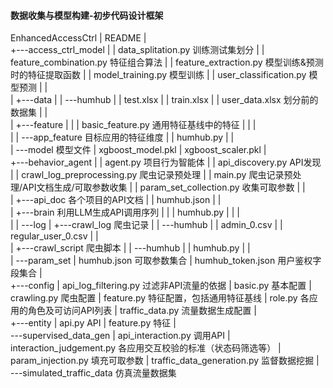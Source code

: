 #### 数据收集与模型构建-初步代码设计框架

EnhancedAccessCtrl
|   README
|          
+---access_ctrl_model
|   |   data_splitation.py	训练测试集划分
|   |   feature_combination.py	特征组合算法
|   |   feature_extraction.py	模型训练&预测时的特征提取函数
|   |   model_training.py	模型训练
|   |   user_classification.py	模型预测
|   |   
|   +---data
|   |   \---humhub
|   |           test.xlsx
|   |           train.xlsx
|   |           user_data.xlsx	划分前的数据集
|   |           
|   +---feature
|   |   |   basic_feature.py	通用特征基线中的特征
|   |   |   
|   |   \---app_feature	目标应用的特征维度
|   |           humhub.py
|   |           
|   \---model  模型文件
|           xgboost_model.pkl
|           xgboost_scaler.pkl
|           
+---behavior_agent
|   |   agent.py	项目行为智能体
|   |   api_discovery.py	API发现
|   |   crawl_log_preprocessing.py	爬虫记录预处理
|   |   main.py	爬虫记录预处理/API文档生成/可取参数收集
|   |   param_set_collection.py	收集可取参数
|   |   
|   +---api_doc	各个项目的API文档
|   |       humhub.json
|   |       
|   +---brain	利用LLM生成API调用序列
|   |   |   humhub.py
|   |   |   
|   |   \---log
|   +---crawl_log	爬虫记录
|   |   \---humhub
|   |           admin_0.csv
|   |           regular_user_0.csv
|   |           
|   +---crawl_script	爬虫脚本
|   |   \---humhub
|   |           humhub.py
|   |           
|   \---param_set
|           humhub.json	可取参数集合
|           humhub_token.json	用户鉴权字段集合
|           
+---config
|       api_log_filtering.py	过滤非API流量的依据
|       basic.py	基本配置
|       crawling.py	爬虫配置
|       feature.py	特征配置，包括通用特征基线
|       role.py	各应用的角色及可访问API列表
|       traffic_data.py	流量数据生成配置
|       
+---entity
|       api.py	API
|       feature.py	特征
|       
\---supervised_data_gen
    |   api_interaction.py	调用API
    |   interaction_judgement.py	各应用交互校验的标准（状态码筛选等）
    |   param_injection.py	填充可取参数
    |   traffic_data_generation.py	监督数据挖掘
    |   
    \---simulated_traffic_data	仿真流量数据集

